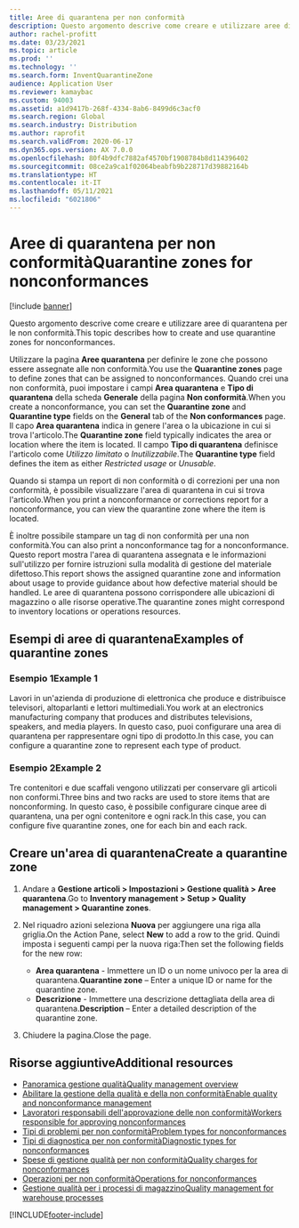 ```yaml
---
title: Aree di quarantena per non conformità
description: Questo argomento descrive come creare e utilizzare aree di quarantena per le non conformità.
author: rachel-profitt
ms.date: 03/23/2021
ms.topic: article
ms.prod: ''
ms.technology: ''
ms.search.form: InventQuarantineZone
audience: Application User
ms.reviewer: kamaybac
ms.custom: 94003
ms.assetid: a1d9417b-268f-4334-8ab6-8499d6c3acf0
ms.search.region: Global
ms.search.industry: Distribution
ms.author: raprofit
ms.search.validFrom: 2020-06-17
ms.dyn365.ops.version: AX 7.0.0
ms.openlocfilehash: 80f4b9dfc7882af4570bf1908784b8d114396402
ms.sourcegitcommit: 08ce2a9ca1f02064beabfb9b228717d39882164b
ms.translationtype: HT
ms.contentlocale: it-IT
ms.lasthandoff: 05/11/2021
ms.locfileid: "6021806"
---
```

# <a name="quarantine-zones-for-nonconformances"></a><span data-ttu-id="486d3-103">Aree di quarantena per non conformità</span><span class="sxs-lookup"><span data-stu-id="486d3-103">Quarantine zones for nonconformances</span></span>

[!include [banner](../includes/banner.md)]

<span data-ttu-id="486d3-104">Questo argomento descrive come creare e utilizzare aree di quarantena per le non conformità.</span><span class="sxs-lookup"><span data-stu-id="486d3-104">This topic describes how to create and use quarantine zones for nonconformances.</span></span>

<span data-ttu-id="486d3-105">Utilizzare la pagina **Aree quarantena** per definire le zone che possono essere assegnate alle non conformità.</span><span class="sxs-lookup"><span data-stu-id="486d3-105">You use the **Quarantine zones** page to define zones that can be assigned to nonconformances.</span></span> <span data-ttu-id="486d3-106">Quando crei una non conformità, puoi impostare i campi **Area quarantena** e **Tipo di quarantena** della scheda **Generale** della pagina **Non conformità**.</span><span class="sxs-lookup"><span data-stu-id="486d3-106">When you create a nonconformance, you can set the **Quarantine zone** and **Quarantine type** fields on the **General** tab of the **Non conformances** page.</span></span> <span data-ttu-id="486d3-107">Il capo **Area quarantena** indica in genere l'area o la ubicazione in cui si trova l'articolo.</span><span class="sxs-lookup"><span data-stu-id="486d3-107">The **Quarantine zone** field typically indicates the area or location where the item is located.</span></span> <span data-ttu-id="486d3-108">Il campo **Tipo di quarantena** definisce l'articolo come *Utilizzo limitato* o *Inutilizzabile*.</span><span class="sxs-lookup"><span data-stu-id="486d3-108">The **Quarantine type** field defines the item as either *Restricted usage* or *Unusable*.</span></span>

<span data-ttu-id="486d3-109">Quando si stampa un report di non conformità o di correzioni per una non conformità, è possibile visualizzare l'area di quarantena in cui si trova l'articolo.</span><span class="sxs-lookup"><span data-stu-id="486d3-109">When you print a nonconformance or corrections report for a nonconformance, you can view the quarantine zone where the item is located.</span></span>

<span data-ttu-id="486d3-110">È inoltre possibile stampare un tag di non conformità per una non conformità.</span><span class="sxs-lookup"><span data-stu-id="486d3-110">You can also print a nonconformance tag for a nonconformance.</span></span> <span data-ttu-id="486d3-111">Questo report mostra l'area di quarantena assegnata e le informazioni sull'utilizzo per fornire istruzioni sulla modalità di gestione del materiale difettoso.</span><span class="sxs-lookup"><span data-stu-id="486d3-111">This report shows the assigned quarantine zone and information about usage to provide guidance about how defective material should be handled.</span></span> <span data-ttu-id="486d3-112">Le aree di quarantena possono corrispondere alle ubicazioni di magazzino o alle risorse operative.</span><span class="sxs-lookup"><span data-stu-id="486d3-112">The quarantine zones might correspond to inventory locations or operations resources.</span></span>

## <a name="examples-of-quarantine-zones"></a><span data-ttu-id="486d3-113">Esempi di aree di quarantena</span><span class="sxs-lookup"><span data-stu-id="486d3-113">Examples of quarantine zones</span></span>

### <a name="example-1"></a><span data-ttu-id="486d3-114">Esempio 1</span><span class="sxs-lookup"><span data-stu-id="486d3-114">Example 1</span></span>

<span data-ttu-id="486d3-115">Lavori in un'azienda di produzione di elettronica che produce e distribuisce televisori, altoparlanti e lettori multimediali.</span><span class="sxs-lookup"><span data-stu-id="486d3-115">You work at an electronics manufacturing company that produces and distributes televisions, speakers, and media players.</span></span> <span data-ttu-id="486d3-116">In questo caso, puoi configurare una area di quarantena per rappresentare ogni tipo di prodotto.</span><span class="sxs-lookup"><span data-stu-id="486d3-116">In this case, you can configure a quarantine zone to represent each type of product.</span></span>

### <a name="example-2"></a><span data-ttu-id="486d3-117">Esempio 2</span><span class="sxs-lookup"><span data-stu-id="486d3-117">Example 2</span></span>

<span data-ttu-id="486d3-118">Tre contenitori e due scaffali vengono utilizzati per conservare gli articoli non conformi.</span><span class="sxs-lookup"><span data-stu-id="486d3-118">Three bins and two racks are used to store items that are nonconforming.</span></span> <span data-ttu-id="486d3-119">In questo caso, è possibile configurare cinque aree di quarantena, una per ogni contenitore e ogni rack.</span><span class="sxs-lookup"><span data-stu-id="486d3-119">In this case, you can configure five quarantine zones, one for each bin and each rack.</span></span>

## <a name="create-a-quarantine-zone"></a><span data-ttu-id="486d3-120">Creare un'area di quarantena</span><span class="sxs-lookup"><span data-stu-id="486d3-120">Create a quarantine zone</span></span>

1. <span data-ttu-id="486d3-121">Andare a **Gestione articoli \> Impostazioni \> Gestione qualità \> Aree quarantena**.</span><span class="sxs-lookup"><span data-stu-id="486d3-121">Go to **Inventory management \> Setup \> Quality management \> Quarantine zones**.</span></span>
1. <span data-ttu-id="486d3-122">Nel riquadro azioni seleziona **Nuova** per aggiungere una riga alla griglia.</span><span class="sxs-lookup"><span data-stu-id="486d3-122">On the Action Pane, select **New** to add a row to the grid.</span></span> <span data-ttu-id="486d3-123">Quindi imposta i seguenti campi per la nuova riga:</span><span class="sxs-lookup"><span data-stu-id="486d3-123">Then set the following fields for the new row:</span></span>

    - <span data-ttu-id="486d3-124">**Area quarantena** - Immettere un ID o un nome univoco per la area di quarantena.</span><span class="sxs-lookup"><span data-stu-id="486d3-124">**Quarantine zone** – Enter a unique ID or name for the quarantine zone.</span></span>
    - <span data-ttu-id="486d3-125">**Descrizione** - Immettere una descrizione dettagliata della area di quarantena.</span><span class="sxs-lookup"><span data-stu-id="486d3-125">**Description** – Enter a detailed description of the quarantine zone.</span></span>

1. <span data-ttu-id="486d3-126">Chiudere la pagina.</span><span class="sxs-lookup"><span data-stu-id="486d3-126">Close the page.</span></span>

## <a name="additional-resources"></a><span data-ttu-id="486d3-127">Risorse aggiuntive</span><span class="sxs-lookup"><span data-stu-id="486d3-127">Additional resources</span></span>

- [<span data-ttu-id="486d3-128">Panoramica gestione qualità</span><span class="sxs-lookup"><span data-stu-id="486d3-128">Quality management overview</span></span>](quality-management-processes.md)
- [<span data-ttu-id="486d3-129">Abilitare la gestione della qualità e della non conformità</span><span class="sxs-lookup"><span data-stu-id="486d3-129">Enable quality and nonconformance management</span></span>](enable-quality-management.md)
- [<span data-ttu-id="486d3-130">Lavoratori responsabili dell'approvazione delle non conformità</span><span class="sxs-lookup"><span data-stu-id="486d3-130">Workers responsible for approving nonconformances</span></span>](quality-responsible-workers.md)
- [<span data-ttu-id="486d3-131">Tipi di problemi per non conformità</span><span class="sxs-lookup"><span data-stu-id="486d3-131">Problem types for nonconformances</span></span>](quality-quarantine-zones.md)
- [<span data-ttu-id="486d3-132">Tipi di diagnostica per non conformità</span><span class="sxs-lookup"><span data-stu-id="486d3-132">Diagnostic types for nonconformances</span></span>](quality-diagnostic-types.md)
- [<span data-ttu-id="486d3-133">Spese di gestione qualità per non conformità</span><span class="sxs-lookup"><span data-stu-id="486d3-133">Quality charges for nonconformances</span></span>](quality-charges.md)
- [<span data-ttu-id="486d3-134">Operazioni per non conformità</span><span class="sxs-lookup"><span data-stu-id="486d3-134">Operations for nonconformances</span></span>](quality-operations.md)
- [<span data-ttu-id="486d3-135">Gestione qualità per i processi di magazzino</span><span class="sxs-lookup"><span data-stu-id="486d3-135">Quality management for warehouse processes</span></span>](quality-management-for-warehouses-processes.md)

[!INCLUDE[footer-include](../../includes/footer-banner.md)]
